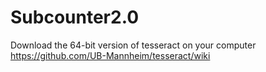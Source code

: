 # Subcounter2.0

Download the 64-bit version of tesseract on your computer
https://github.com/UB-Mannheim/tesseract/wiki
